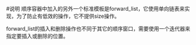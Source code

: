 #说明
顺序容器中加入的另外一个标准模板是forward\_list，它使用单向链表来实现，为了防止有低效的操作，它不提供size操作。

forward\_list的插入和删除操作也不同于其它的顺序窗口，需要使用一个迭代器来指定要插入或删除的位置。

